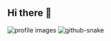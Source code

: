 ## Hi there 👋

<!-- Your introduction content here -->

<picture>
  <source media="(prefers-color-scheme: dark)" srcset="https://raw.githubusercontent.com/cp200513/profile-3d-contrib/profile-night-rainbow.svg" />
  <source media="(prefers-color-scheme: light)" srcset="https://raw.githubusercontent.com/cp200513/profile-3d-contrib/profile-gitblock.svg" />
  <img alt="profile images" src="https://raw.githubusercontent.com/cp200513/profile-3d-contrib/profile-gitblock.svg" />
</picture>

<picture>
  <source media="(prefers-color-scheme: dark)" srcset="https://raw.githubusercontent.com/cp200513/output/github-snake-dark.svg" />
  <source media="(prefers-color-scheme: light)" srcset="https://raw.githubusercontent.com/cp200513/output/github-snake.svg" />
  <img alt="github-snake" src="https://raw.githubusercontent.com/cp200513/output/github-snake.svg" />
</picture>
